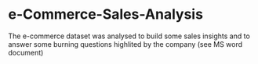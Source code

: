 # e-Commerce-Sales-Analysis
The e-commerce dataset was analysed to build some sales insights and to answer some burning questions highlited by the company (see MS word document)
